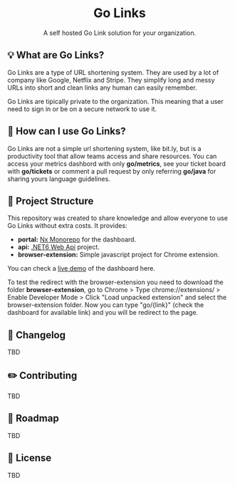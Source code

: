 <h1 align="center">Go Links</h1>
<p align="center">A self hosted Go Link solution for your organization.</p>

<!-- Build and deploy error/success -->

## :bulb: What are Go Links?
Go Links are a type of URL shortening system. They are used by a lot of company like Google, Netflix and Stripe. They simplify long and messy URLs into short and clean links any human can easily remember.

Go Links are tipically private to the organization. This meaning that a user need to sign in or be on a secure network to use it.

## :milky_way: How can I use Go Links?
Go Links are not a simple url shortening system, like bit.ly, but is a productivity tool that allow teams access and share resources.
You can access your metrics dashbord with only <b>go/metrics</b>, see your ticket board with <b>go/tickets</b> or comment a pull request by only referring <b>go/java</b> for sharing yours language guidelines.

## :microscope: Project Structure

This repository was created to share knowledge and allow everyone to use Go Links without extra costs.
It provides:
- **portal:** [Nx Monorepo](https://nx.dev/more-concepts/why-monorepos) for the dashboard.
- **api:** [.NET6 Web Api](https://dotnet.microsoft.com/en-us/apps/aspnet/apis) project.
- **browser-extension:** Simple javascript project for Chrome extension.

You can check a [live demo](https://go-links-dashboard.vercel.app/) of the dashboard here.

To test the redirect with the browser-extension you need to download the folder **browser-extension**, go to Chrome > Type chrome://extensions/ > Enable Developer Mode > Click "Load unpacked extension" and select the browser-extension folder. 
Now you can type "go/{link}" (check the dashboard for available link) and you will be redirect to the page.

## :memo: Changelog

TBD


## :pencil2: Contributing

TBD

## :calendar: Roadmap

TBD

## :page_with_curl: License

TBD

